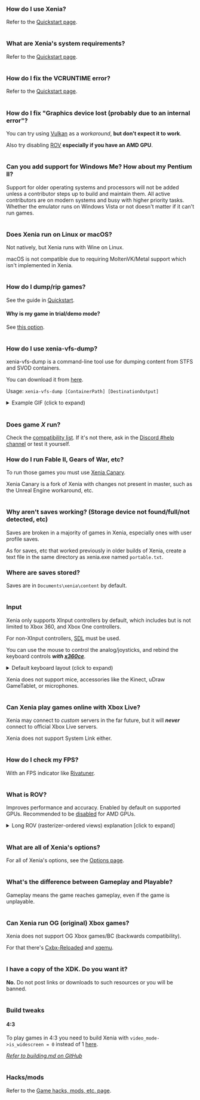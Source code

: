 ### How do I use Xenia?
Refer to the [Quickstart page](https://github.com/xenia-project/xenia/wiki/Quickstart).
#
### What are Xenia's system requirements?
Refer to the [Quickstart page](https://github.com/xenia-project/xenia/wiki/Quickstart#system-requirements).
#
### How do I fix the VCRUNTIME error?
Refer to the [Quickstart page](https://github.com/xenia-project/xenia/wiki/Quickstart).
#
### How do I fix "Graphics device lost (probably due to an internal error"?
You can try using [Vulkan](https://github.com/xenia-project/xenia/wiki/Options#rendererbackend) as a *workaround*, **but don't expect it to work**.

Also try disabling [ROV](https://github.com/xenia-project/xenia/wiki/Options#rov-rasterizer-ordered-views) **especially if you have an AMD GPU**.
#
### Can you add support for Windows Me? How about my Pentium II?
Support for older operating systems and processors will not be added unless a
contributor steps up to build and maintain them. All active contributors are on
modern systems and busy with higher priority tasks. Whether the emulator runs on
Windows Vista or not doesn't matter if it can't run games.
#
### Does Xenia run on Linux or macOS?
Not natively, but Xenia runs with Wine on Linux.

macOS is not compatible due to requiring MoltenVK/Metal support which isn't implemented in Xenia.
#
### How do I dump/rip games?
See the guide in [Quickstart](https://github.com/xenia-project/xenia/wiki/Quickstart#How-to-rip-games).
#### Why is my game in trial/demo mode?
See [this option](https://github.com/xenia-project/xenia/wiki/Options#Run_games_as_fullactivated).
#
### How do I use xenia-vfs-dump?
xenia-vfs-dump is a command-line tool use for dumping content from STFS and SVOD containers.

You can download it from [here](https://ci.appveyor.com/api/projects/benvanik/xenia/artifacts/xenia-vfs-dump_master.zip?branch=master&job=Configuration:%20Release&pr=false).

Usage: `xenia-vfs-dump [ContainerPath] [DestinationOutput]`
<details><summary>Example GIF (click to expand)</summary>

![](https://cdn.discordapp.com/attachments/561407879823753217/686821806119845888/vfs.gif)</details>
#
### Does game *X* run?
Check the [compatibility list](https://github.com/xenia-project/game-compatibility#game-compatibility). If it's not there, ask in the [Discord #help channel](https://discord.gg/5g93S8H) or test it yourself.

### How do I run Fable II, Gears of War, etc?
To run those games you must use [Xenia Canary](https://github.com/xenia-canary/xenia-canary).

Xenia Canary is a fork of Xenia with changes not present in master, such as the Unreal Engine workaround, etc.
#
### Why aren't saves working? (Storage device not found/full/not detected, etc)
Saves are broken in a majority of games in Xenia, especially ones with user profile saves.

As for saves, etc that worked previously in older builds of Xenia, create a text file in the same directory as xenia.exe named `portable.txt`.

### Where are saves stored?
Saves are in `Documents\xenia\content` by default.
#
### Input
Xenia only supports XInput controllers by default, which includes but is not limited to Xbox 360, and Xbox One controllers.

For non-XInput controllers, [SDL](https://github.com/xenia-project/xenia/wiki/Options#HID_Input) must be used.

You can use the mouse to control the analog/joysticks, and rebind the keyboard controls ***with [x360ce](https://www.x360ce.com/)***.
<details><summary>Default keyboard layout (click to expand)</summary>

![](https://cdn.discordapp.com/attachments/308207592482668545/437198231613734912/xenia_keyboard-layout.png)</details>

Xenia does not support mice, accessories like the Kinect, uDraw GameTablet, or microphones.
#
### Can Xenia play games online with Xbox Live?
Xenia may connect to *custom* servers in the far future, but it will ***never*** connect to official Xbox Live servers.

Xenia does not support System Link either.
#
### How do I check my FPS?
With an FPS indicator like [Rivatuner](https://www.guru3d.com/files-details/rtss-rivatuner-statistics-server-download.html).
#
### What is ROV?
Improves performance and accuracy. Enabled by default on supported GPUs. Recommended to be [disabled](https://github.com/xenia-project/xenia/wiki/Options#rov-rasterizer-ordered-views) for AMD GPUs.

<details><summary>Long ROV (rasterizer-ordered views) explanation [click to expand]</summary>

The Direct3D 12 version of Xenia has two code paths for rendering output (the currently used one is displayed in the window title bar): "RT" (Render Target Views) and "ROV" (Rasterizer-Ordered Views).

On the Xbox 360, pixels are written to a 10 MB memory chip called the eDRAM, and many games reinterpret the data in it in different formats for various purposes (clearing, HDR rendering, etc.) This is not the case on PC, where different render targets are independent from each other.

The "RT" path uses conventional PC render targets (RTV — Render Target Views — and DSV — Depth-Stencil Views — in Direct3D terms) for rendering output, and copies data between PC render target textures and the 10 MB buffer to allow for reinterpretation of eDRAM data in different formats.

However, copying has a very heavy performance impact, causing noticeable slowdowns even on modern graphics cards. Another issue is that the Xbox 360 has certain render target formats not available on the PC (7e3 HDR floating-point, 16-bit fixed-point with −32…32 range, 20e4 floating-point depth) that have to be approximated with other render target formats. This causes unfixable transparency issues (because the blending hardware works with different ranges and precision of numbers) and depth buffer-related issues such as shadow acne.

Using the Rasterizer-Ordered Views (ROV) feature of Direct3D 12 allows Xenia to overcome those issues by doing blending and depth/stencil testing manually in pixel shaders, rendering directly to the 10 MB buffer. This allows for much higher performance since there's no expensive data copying, and better accuracy because of no pixel format limitations.

"Rasterizer-ordered" here means that access to the buffer is synchronized — if multiple polygons in a single draw call are covering the same pixel, the buffer will be accessed in the correct order, without conflicts that would happen if the data was written through a regular unordered access view (UAV). You can read more about this feature at https://software.intel.com/en-us/gamedev/articles/rasterizer-order-views-101-a-primer, another common use for ROV in game development is order-independent transparency algorithms.

However, this is a hardware feature, and thus on older graphics cards, Xenia is limited to the RT path. The minimum requirements for ROV are:
  * Nvidia GeForce GTX 950 on desktops, GTX 965M on laptops (Maxwell 2nd generation — 2014)
  * AMD Radeon Vega (GCN 5th generation — 2017)
  * Intel HD Graphics 4000 (2012)

Rasterizer-ordered views are used by default in Xenia where available, but if you're experiencing graphical issues, you may try [disabling it in the config](https://github.com/xenia-project/xenia/wiki/Options/#disable-rov-rasterizer-ordered-views).</details>
#
### What are all of Xenia's options?
For all of Xenia's options, see the [Options page](https://github.com/xenia-project/xenia/wiki/Options).
#
### What's the difference between Gameplay and Playable?
Gameplay means the game reaches gameplay, even if the game is unplayable.
#
### Can Xenia run OG (original) Xbox games?
Xenia does not support OG Xbox games/BC (backwards compatibility).

For that there's [Cxbx-Reloaded](https://github.com/Cxbx-Reloaded/Cxbx-Reloaded) and [xqemu](https://github.com/xqemu/xqemu).
#
### I have a copy of the XDK. Do you want it?
**No.** Do not post links or downloads to such resources or you will be banned.
#
### Build tweaks
#### 4:3
To play games in 4:3 you need to build Xenia with `video_mode->is_widescreen = 0` instead of 1 [here](https://github.com/xenia-project/xenia/blob/master/src/xenia/kernel/xboxkrnl/xboxkrnl_video.cc#L138).

*[Refer to building.md on GitHub](https://github.com/xenia-project/xenia/blob/master/docs/building.md)*
#
### Hacks/mods
Refer to the [Game hacks, mods, etc. page](https://github.com/xenia-project/xenia/wiki/Game-hacks,-mods,-etc).